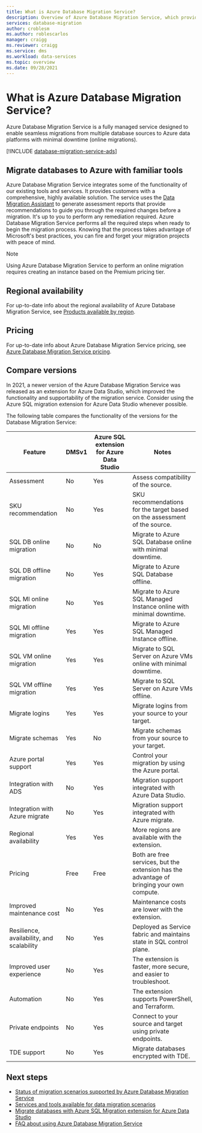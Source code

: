 ```yaml
---
title: What is Azure Database Migration Service? 
description: Overview of Azure Database Migration Service, which provides seamless migrations from many database sources to Azure Data platforms.
services: database-migration
author: croblesm
ms.author: roblescarlos
manager: craigg
ms.reviewer: craigg
ms.service: dms
ms.workload: data-services
ms.topic: overview
ms.date: 09/28/2021
---
```

# What is Azure Database Migration Service?

Azure Database Migration Service is a fully managed service designed to enable seamless migrations from multiple database sources to Azure data platforms with minimal downtime (online migrations).

[!INCLUDE [database-migration-service-ads](../../includes/database-migration-service-ads.md)]

## Migrate databases to Azure with familiar tools

Azure Database Migration Service integrates some of the functionality of our existing tools and services. It provides customers with a comprehensive, highly available solution. The service uses the [Data Migration Assistant](/sql/dma/dma-overview) to generate assessment reports that provide recommendations to guide you through the required changes before a migration. It's up to you to perform any remediation required. Azure Database Migration Service performs all the required steps when ready to begin the migration process. Knowing that the process takes advantage of Microsoft's best practices, you can fire and forget your migration projects with peace of mind. 

> [!NOTE]
> Using Azure Database Migration Service to perform an online migration requires creating an instance based on the Premium pricing tier.

## Regional availability

For up-to-date info about the regional availability of Azure Database Migration Service, see [Products available by region](https://azure.microsoft.com/global-infrastructure/services/?products=database-migration).

## Pricing

For up-to-date info about Azure Database Migration Service pricing, see [Azure Database Migration Service pricing](https://azure.microsoft.com/pricing/details/database-migration/).

## Compare versions

In 2021, a newer version of the Azure Database Migration Service was released as an extension for Azure Data Studio, which improved the functionality and supportability of the migration service. Consider using the Azure SQL migration extension for Azure Data Studio whenever possible. 

The following table compares the functionality of the versions for the Database Migration Service: 


|Feature  |DMSv1  |Azure SQL extension for Azure Data Studio  |Notes| 
|---------|---------|---------|---------|
|Assessment | No | Yes | Assess compatibility of the source.         |
|SKU recommendation | No  | Yes | SKU recommendations for the target based on the assessment of the source.       |
|SQL DB online migration  | No | No |Migrate to Azure SQL Database online with minimal downtime. |
|SQL DB offline migration | No | Yes | Migrate to Azure SQL Database offline. |
|SQL MI online migration  | No  |Yes | Migrate to Azure SQL Managed Instance online with minimal downtime. |
|SQL MI offline migration | Yes |Yes  | Migrate to Azure SQL Managed Instance offline.    |
|SQL VM online migration  | Yes | Yes  |Migrate to SQL Server on Azure VMs online with minimal downtime.|
|SQL VM offline migration | Yes |Yes  |  Migrate to SQL Server on Azure VMs offline.  |
|Migrate logins|Yes  | Yes  | Migrate logins from your source to your target.|
|Migrate schemas| Yes  | No  | Migrate schemas from your source to your target. |
|Azure portal support |Yes  | Yes  | Control your migration by using the Azure portal. |
|Integration with ADS| No  | Yes  | Migration support integrated with Azure Data Studio. |
|Integration with Azure migrate| No  | Yes  | Migration support integrated with Azure migrate. |
|Regional availability|Yes  |Yes  | More regions are available with the extension. |
|Pricing|Free  | Free  |Both are free services, but the extension has the advantage of bringing your own compute.|
|Improved maintenance cost| No | Yes   | Maintenance costs are lower with the extension.|
|Resilience, availability, and scalability| No | Yes  | Deployed as Service fabric and maintains state in SQL control plane.   |
|Improved user experience| No  | Yes  | The extension is faster, more secure, and easier to troubleshoot. |
|Automation| No | Yes  |The extension supports PowerShell, and Terraform. |
|Private endpoints| No | Yes| Connect to your source and target using private endpoints.
|TDE support|No  | Yes  |Migrate databases encrypted with TDE. |



## Next steps

* [Status of migration scenarios supported by Azure Database Migration Service](./resource-scenario-status.md)
* [Services and tools available for data migration scenarios](./dms-tools-matrix.md)
* [Migrate databases with Azure SQL Migration extension for Azure Data Studio](./migration-using-azure-data-studio.md)
* [FAQ about using Azure Database Migration Service](./faq.yml)